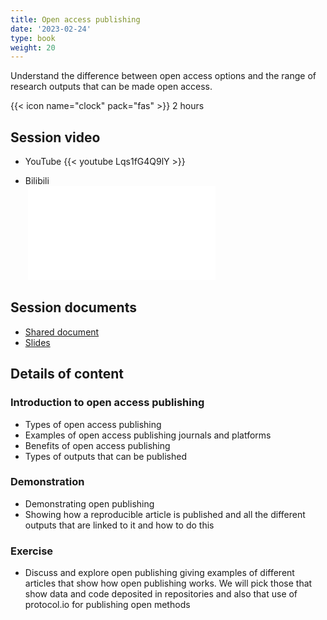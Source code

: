 ```yaml
---
title: Open access publishing
date: '2023-02-24'
type: book
weight: 20
---
```


Understand the difference between open access options and the range of research outputs that can be made open access. 

<!--more-->

{{< icon name="clock" pack="fas" >}} 2 hours

## Session video
- YouTube
{{< youtube Lqs1fG4Q9lY >}} <br />

- Bilibili <br />
&nbsp;<iframe src="//player.bilibili.com/player.html?aid=281958486&bvid=BV1kc411i7cT&cid=1357563590&p=1" scrolling="no" border="0" frameborder="no" framespacing="0" allowfullscreen="true"> </iframe>

## Session documents
- [Shared document](https://docs.google.com/document/d/1c915dQDxBASG6uOpGAUaufShGt-eF55Qx6M9vYDVbKE/edit?usp=sharing)
- [Slides](https://doi.org/10.5281/zenodo.7669467)

## Details of content
### Introduction to open access publishing
- Types of open access publishing
- Examples of open access publishing journals and platforms
- Benefits of open access publishing
- Types of outputs that can be published

### Demonstration 
- Demonstrating open publishing 
- Showing how a reproducible article is published and all the different outputs that are linked to it and how to do this

### Exercise
- Discuss and explore open publishing giving examples of different articles that show how open publishing works. We will pick those that show data and code deposited in repositories and also that use of protocol.io for publishing open methods
